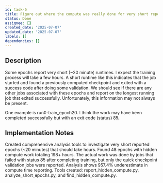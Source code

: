 ```yaml
---
id: task-5
title: Figure out where the compute was really done for very short reported epochs
status: Done
assignee: []
created_date: '2025-07-07'
updated_date: '2025-07-07'
labels: []
dependencies: []
---
```


## Description
Some epochs report very short (~20 minute) runtimes. I expect the training process will take a few hours. A short runtime like this indicates that the job started and found a previously computed checkpoint and exited with a success code after doing some validation. We should see if there are any other jobs associated with these epochs and report on the longest running job that exited successfully. Unfortunately, this information may not always be present.

One example is run0-train_epoch20. I think the work may have been completed successfully but with an exit code (status) 85.

## Implementation Notes

Created comprehensive analysis tools to investigate very short reported epochs (~20 minutes) that should take hours. Found 48 epochs with hidden compute work totaling 198+ hours. The actual work was done by jobs that failed with status 85 after completing training, but only the quick checkpoint validation jobs were reported. Analysis shows 957.4% underestimate in compute time reporting. Tools created: report_hidden_compute.py, analyze_short_epochs.py, and find_hidden_compute.py.
